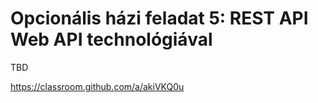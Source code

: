 # Opcionális házi feladat 5: REST API Web API technológiával

TBD

https://classroom.github.com/a/akiVKQ0u
